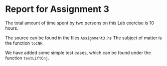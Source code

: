 # Report for Assignment 3

The total amount of time spent by two persons on this Lab exercise is 10 hours.

The source can be found in the files `Assignment3.hs` The subject of matter is the function `toCNF`.

We have added some simple test cases, which can be found under the function `testLiftCnj`.
